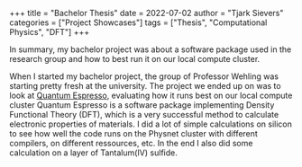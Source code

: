 +++
title = "Bachelor Thesis"
date = 2022-07-02
author = "Tjark Sievers"
categories = ["Project Showcases"]
tags = ["Thesis", "Computational Physics", "DFT"]
+++

In summary, my bachelor project was about a software package used in the research group and how to best run it on our local compute cluster.

When I started my bachelor project, the group of Professor Wehling was starting pretty fresh at the university.
The project we ended up on was to look at [Quantum Espresso](https://www.quantum-espresso.org/), evaluating how it runs best on our local compute cluster
Quantum Espresso is a software package implementing Density Functional Theory (DFT), which is a very successful method to calculate electronic properties of materials.
I did a lot of simple calculations on silicon to see how well the code runs on the Physnet cluster with different compilers, on different ressources, etc.
In the end I also did some calculation on a layer of Tantalum(IV) sulfide.
